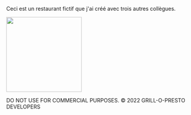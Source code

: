 Ceci est un restaurant fictif que j'ai créé avec trois autres collègues.

<img width="200px" src="./inc/accueil.png" />

DO NOT USE FOR COMMERCIAL PURPOSES.
© 2022 GRILL-O-PRESTO DEVELOPERS
